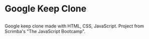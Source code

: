 # Google Keep Clone

## 
Google keep clone made with HTML, CSS, JavaScript. Project from Scrimba's "The JavaScript Bootcamp".
